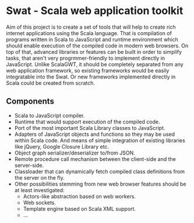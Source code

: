 # Swat - Scala web application toolkit

Aim of this project is to create a set of tools that will help to create rich internet applications using the Scala language. That is compilation of programs written in Scala to JavaScript and runtime environment which should enable execution of the compiled code in modern web browsers. On top of that, advanced libraries or features can be built in order to simplify tasks, that aren't very progrmmer-friendly to implement directly in JavaScript. Unlike ScalaGWT, it should be completely separated from any web application framework, so existing frameworks would be easily integratable into the Swat. Or new frameworks implemented directly in Scala could be created from scratch.

## Components

- Scala to JavaScript compiler.
- Runtime that would support execution of the compiled code.
- Port of the most important Scala Library classes to JavaScript.
- Adapters of JavaScript objects and functions so they may be used within Scala code. And means of simple integration of existing libraries like jQuery, Google Closure Library etc.
- Object graph serializer/deserializer to/from JSON.
- Remote procedure call mechanism between the client-side and the server-side.
- Classloader that can dynamically fetch compiled class definitions from the server on the fly.
- Other possibilities stemming from new web browser features should be at least investigated:
  - Actors-like abstraction based on web workers.
  - Web sockets.
  - Template engine based on Scala XML support.
  - ...